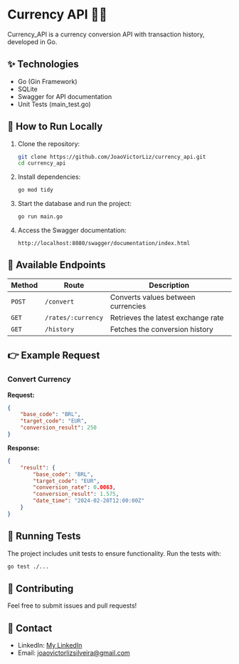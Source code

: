 # Currency API 🏦💱
Currency_API is a currency conversion API with transaction history, developed in Go.

## ✨ Technologies
- Go (Gin Framework)
- SQLite
- Swagger for API documentation
- Unit Tests (main_test.go)

## 📖 How to Run Locally
1. Clone the repository:
   ```sh
   git clone https://github.com/JoaoVictorLiz/currency_api.git
   cd currency_api
   ```
2. Install dependencies:
   ```sh
   go mod tidy
   ```
3. Start the database and run the project:
   ```sh
   go run main.go
   ```
4. Access the Swagger documentation:
   ```
   http://localhost:8080/swagger/documentation/index.html
   ```

## 🔧 Available Endpoints
| Method | Route             | Description                    |
|--------|------------------|--------------------------------|
| `POST` | `/convert`       | Converts values between currencies |
| `GET`  | `/rates/:currency` | Retrieves the latest exchange rate |
| `GET`  | `/history`       | Fetches the conversion history |

## 👉 Example Request
### Convert Currency
**Request:**
```json
{
    "base_code": "BRL",
    "target_code": "EUR",
    "conversion_result": 250
}
```

**Response:**
```json
{
    "result": {
        "base_code": "BRL",
        "target_code": "EUR",
        "conversion_rate": 0.0063,
        "conversion_result": 1.575,
        "date_time": "2024-02-20T12:00:00Z"
    }
}
```

## 📢 Running Tests

The project includes unit tests to ensure functionality.
Run the tests with:
  ```sh
  go test ./...
   ```

## 📢 Contributing
Feel free to submit issues and pull requests!

## 📣 Contact
- LinkedIn: [My LinkedIn](https://www.linkedin.com/in/joão-victor-liz-da-silveira-b347a71b5/)
- Email: joaovictorlizsilveira@gmail.com

